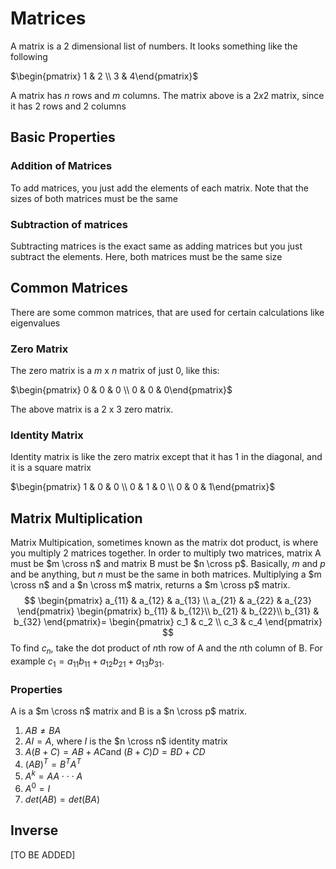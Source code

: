 # Matrices

A matrix is a 2 dimensional list of numbers. It looks something like the following

$\begin{pmatrix} 1 & 2 \\ 3 & 4\end{pmatrix}$​

A matrix has $n$ rows and $m$ columns. The matrix above is a $2x2$ matrix, since it has 2 rows and 2 columns

## Basic Properties

### Addition of Matrices

To add matrices, you just add the elements of each matrix. Note that the sizes of both matrices must be the same

### Subtraction of matrices

Subtracting matrices is the exact same as adding matrices but you just subtract the elements. Here, both matrices must be the same size

## Common Matrices

There are some common matrices, that are used for certain calculations like eigenvalues

### Zero Matrix

The zero matrix is a $m$ x $n$ matrix of just 0, like this:

$\begin{pmatrix} 0 & 0 & 0 \\ 0 & 0 & 0\end{pmatrix}$​ 

The above matrix is a $2$ x $3$ zero matrix.

### Identity Matrix

Identity matrix is like the zero matrix except that it has 1 in the diagonal, and it is a square matrix

$\begin{pmatrix} 1 & 0 & 0 \\ 0 & 1 & 0 \\ 0 & 0 & 1\end{pmatrix}$

## Matrix Multiplication

Matrix Multipication, sometimes known as the matrix dot product, is where you multiply 2 matrices together. In order to multiply two matrices, matrix A must be $m \cross n$ and matrix B must be $n \cross p$. Basically, $m$ and $p$ and be anything, but $n$ must be the same in both matrices. Multiplying a $m \cross n$ and a $n \cross m$​​​ matrix, returns a $m \cross p$ matrix.
$$
\begin{pmatrix}
a_{11} & a_{12} & a_{13} \\ a_{21} & a_{22} & a_{23}
\end{pmatrix}
\begin{pmatrix}
b_{11} & b_{12}\\
b_{21} & b_{22}\\
b_{31} & b_{32}
\end{pmatrix}=
\begin{pmatrix}
c_1 & c_2 \\ c_3 & c_4
\end{pmatrix}
$$
To find $c_n$, take the dot product of $n$​th row of A and the $n$th column of B. For example $c_1 = a_{11}b_{11} + a_{12}b_{21} + a_{13}b_{31}$​.

### Properties

A is a $m \cross n$ matrix and B is a $n \cross p$ matrix.

1. $AB \ne BA$
2. $AI=A$, where $I$ is the $n \cross n$​ identity matrix
3. $A(B +C)=AB+AC$​ and $(B+C)D=BD + CD$​
4. $(AB)^T=B^TA^T$​
5. $A^k=AA\cdot\cdot\cdot A$​​
6. $A^0=I$
7. $det(AB)=det(BA)$

## Inverse

[TO BE ADDED]